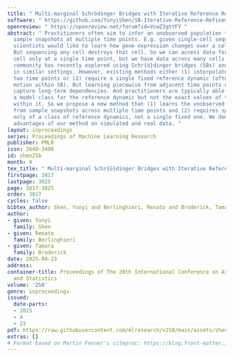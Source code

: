 ```yaml
---
title: " Multi-marginal Schrödinger Bridges with Iterative Reference Refinement "
software: " https://github.com/YunyiShen/SB-Iterative-Reference-Refinement "
openreview: " https://openreview.net/forum?id=VcwZ3gtYFY "
abstract: " Practitioners often aim to infer an unobserved population trajectory using
  sample snapshots at multiple time points. E.g. given single-cell sequencing data,
  scientists would like to learn how gene expression changes over a cell’s life cycle.
  But sequencing any cell destroys that cell. So we can access data for any particular
  cell only at a single time point, but we have data across many cells. The deep learning
  community has recently explored using Schr{ö}dinger bridges (SBs) and their extensions
  in similar settings. However, existing methods either (1) interpolate between just
  two time points or (2) require a single fixed reference dynamic (often set to Brownian
  motion within SB). But learning piecewise from adjacent time points can fail to
  capture long-term dependencies. And practitioners are typically able to specify
  a model class for the reference dynamic but not the exact values of the parameters
  within it. So we propose a new method that (1) learns the unobserved trajectories
  from sample snapshots across multiple time points and (2) requires specification
  only of a class of reference dynamics, not a single fixed one. We demonstrate the
  advantages of our method on simulated and real data. "
layout: inproceedings
series: Proceedings of Machine Learning Research
publisher: PMLR
issn: 2640-3498
id: shen25b
month: 0
tex_title: " Multi-marginal Schr{ö}dinger Bridges with Iterative Reference Refinement "
firstpage: 3817
lastpage: 3825
page: 3817-3825
order: 3817
cycles: false
bibtex_author: Shen, Yunyi and Berlinghieri, Renato and Broderick, Tamara
author:
- given: Yunyi
  family: Shen
- given: Renato
  family: Berlinghieri
- given: Tamara
  family: Broderick
date: 2025-04-23
address:
container-title: Proceedings of The 28th International Conference on Artificial Intelligence
  and Statistics
volume: '258'
genre: inproceedings
issued:
  date-parts:
  - 2025
  - 4
  - 23
pdf: https://raw.githubusercontent.com/mlresearch/v258/main/assets/shen25b/shen25b.pdf
extras: []
# Format based on Martin Fenner's citeproc: https://blog.front-matter.io/posts/citeproc-yaml-for-bibliographies/
---
```

